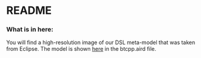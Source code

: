 # README #


### What is in here: ###
You will find a high-resolution image of our DSL meta-model that was taken from Eclipse. The model is shown [here](main/btcpp/model) in the btcpp.aird file.
